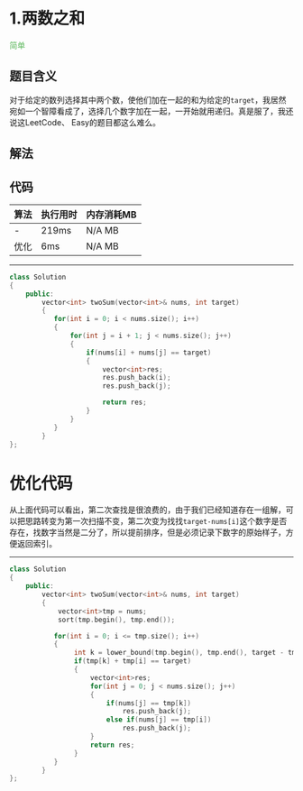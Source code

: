 # 1.两数之和

<span style="color:#5cb85c">简单</span>

## 题目含义
对于给定的数列选择其中两个数，使他们加在一起的和为给定的`target`，我居然宛如一个智障看成了，选择几个数字加在一起，一开始就用递归。真是服了，我还说这LeetCode、 Easy的题目都这么难么。

## 解法

## 代码

| 算法 | 执行用时 | 内存消耗MB |
| ---- | -------- | ---------  |
| -   | 219ms | N/A MB |
| 优化 | 6ms | N/A MB|

<hr/>

```cpp
class Solution
{
    public:
        vector<int> twoSum(vector<int>& nums, int target)
        {
           for(int i = 0; i < nums.size(); i++)
           {
               for(int j = i + 1; j < nums.size(); j++)
               {
                   if(nums[i] + nums[j] == target)
                   {
                       vector<int>res;
                       res.push_back(i);
                       res.push_back(j);

                       return res;
                   }
               }
           }
        }
};
```

# 优化代码
从上面代码可以看出，第二次查找是很浪费的，由于我们已经知道存在一组解，可以把思路转变为第一次扫描不变，第二次变为找找`target-nums[i]`这个数字是否存在，找数字当然是二分了，所以提前排序，但是必须记录下数字的原始样子，方便返回索引。

<hr/>

```cpp
class Solution
{
    public:
        vector<int> twoSum(vector<int>& nums, int target)
        {
            vector<int>tmp = nums;
            sort(tmp.begin(), tmp.end());

           for(int i = 0; i <= tmp.size(); i++)
           {
                int k = lower_bound(tmp.begin(), tmp.end(), target - tmp[i]) - tmp.begin();
                if(tmp[k] + tmp[i] == target)
                {
                    vector<int>res;
                    for(int j = 0; j < nums.size(); j++)
                    {
                        if(nums[j] == tmp[k])
                            res.push_back(j);
                        else if(nums[j] == tmp[i])
                            res.push_back(j);
                    }
                    return res;
                }
           }
        }
};
```
